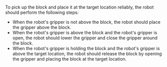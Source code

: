 To pick up the block and place it at the target location reliably, the robot should perform the following steps:

- When the robot's gripper is not above the block, the robot should place the gripper above the block.
- When the robot's gripper is above the block and the robot's gripper is open, the robot should lower the gripper and close the gripper around the block.
- When the robot's gripper is holding the block and the robot's gripper is above the target location, the robot should release the block by opening the gripper and placing the block at the target location.